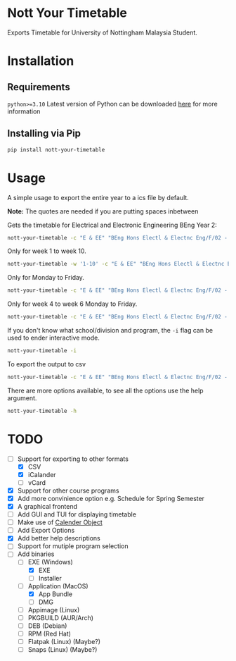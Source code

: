 # Nott Your Timetable
Exports Timetable for University of Nottingham Malaysia Student.

# Installation
## Requirements
`python>=3.10` Latest version of Python can be downloaded [here](https://www.python.org/downloads/) for more information

## Installing via Pip
``` sh
pip install nott-your-timetable
```

# Usage
A simple usage to export the entire year to a ics file by default.

**Note:** The quotes are needed if you are putting spaces inbetween

Gets the timetable for Electrical and Electronic Engineering BEng Year 2:

```sh
nott-your-timetable -c "E & EE" "BEng Hons Electl & Electnc Eng/F/02 - H603 Electrical and Electronic Engineering"
```

Only for week 1 to week 10.

```sh
nott-your-timetable -w '1-10' -c "E & EE" "BEng Hons Electl & Electnc Eng/F/02 - H603 Electrical and Electronic Engineering"
```

Only for Monday to Friday.

```sh
nott-your-timetable -c "E & EE" "BEng Hons Electl & Electnc Eng/F/02 - H603 Electrical and Electronic Engineering" -d 1-5
```

Only for week 4 to week 6 Monday to Friday.

```sh
nott-your-timetable -c "E & EE" "BEng Hons Electl & Electnc Eng/F/02 - H603 Electrical and Electronic Engineering" -d '4, 5, 6' -w 1-5
```

If you don't know what school/division and program, the `-i` flag can be used to ender interactive mode.

```sh
nott-your-timetable -i
```

To export the output to csv
```sh
nott-your-timetable -c "E & EE" "BEng Hons Electl & Electnc Eng/F/02 - H603 Electrical and Electronic Engineering" -f csv
```

There are more options available, to see all the options use the help argument.

```sh
nott-your-timetable -h
```


# TODO
  * [ ] Support for exporting to other formats
    * [x] CSV
    * [x] iCalander
    * [ ] vCard
  * [x] Support for other course programs
  * [x] Add more convinience option e.g. Schedule for Spring Semester
  * [x] A graphical frontend
  * [ ] Add GUI and TUI for displaying timetable
  * [ ] Make use of [Calender Object](https://docs.python.org/3/library/calendar.html)
  * [ ] Add Export Options
  * [x] Add better help descriptions
  * [ ] Support for mutiple program selection
  * [ ] Add binaries
    * [ ] EXE (Windows)
      * [x] EXE
      * [ ] Installer
    * [ ] Application (MacOS)
      * [x] App Bundle
      * [ ] DMG
    * [ ] Appimage (Linux)
    * [ ] PKGBUILD (AUR/Arch)
    * [ ] DEB (Debian)
    * [ ] RPM (Red Hat)
    * [ ] Flatpak (Linux) (Maybe?)
    * [ ] Snaps (Linux) (Maybe?)
